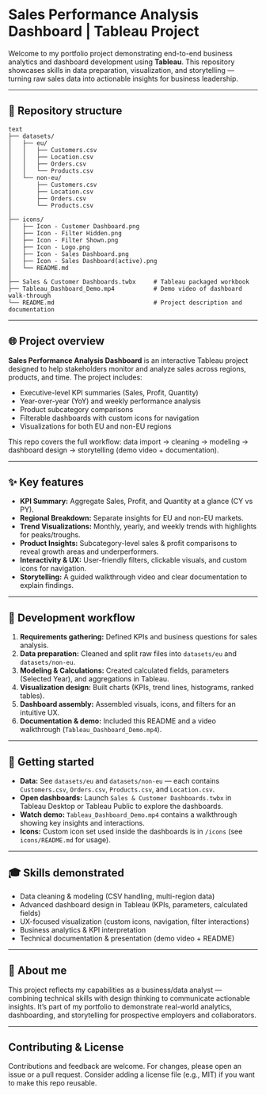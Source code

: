 # Sales Performance Analysis Dashboard | Tableau Project

Welcome to my portfolio project demonstrating end-to-end business analytics and dashboard development using **Tableau**. This repository showcases skills in data preparation, visualization, and storytelling — turning raw sales data into actionable insights for business leadership.

---

## 📂 Repository structure

```
text
├── datasets/
│   ├── eu/
│   │   ├── Customers.csv
│   │   ├── Location.csv
│   │   ├── Orders.csv
│   │   └── Products.csv
│   └── non-eu/
│       ├── Customers.csv
│       ├── Location.csv
│       ├── Orders.csv
│       └── Products.csv
│
├── icons/
│   ├── Icon - Customer Dashboard.png
│   ├── Icon - Filter Hidden.png
│   ├── Icon - Filter Shown.png
│   ├── Icon - Logo.png
│   ├── Icon - Sales Dashboard.png
│   ├── Icon - Sales Dashboard(active).png
│   └── README.md
│
├── Sales & Customer Dashboards.twbx     # Tableau packaged workbook
├── Tableau_Dashboard_Demo.mp4           # Demo video of dashboard walk-through
└── README.md                            # Project description and documentation
```

---

## 🌐 Project overview

**Sales Performance Analysis Dashboard** is an interactive Tableau project designed to help stakeholders monitor and analyze sales across regions, products, and time. The project includes:

* Executive-level KPI summaries (Sales, Profit, Quantity)
* Year-over-year (YoY) and weekly performance analysis
* Product subcategory comparisons
* Filterable dashboards with custom icons for navigation
* Visualizations for both EU and non-EU regions

This repo covers the full workflow: data import → cleaning → modeling → dashboard design → storytelling (demo video + documentation).

---

## ✨ Key features

* **KPI Summary:** Aggregate Sales, Profit, and Quantity at a glance (CY vs PY).
* **Regional Breakdown:** Separate insights for EU and non-EU markets.
* **Trend Visualizations:** Monthly, yearly, and weekly trends with highlights for peaks/troughs.
* **Product Insights:** Subcategory-level sales & profit comparisons to reveal growth areas and underperformers.
* **Interactivity & UX:** User-friendly filters, clickable visuals, and custom icons for navigation.
* **Storytelling:** A guided walkthrough video and clear documentation to explain findings.

---

## 🔧 Development workflow

1. **Requirements gathering:** Defined KPIs and business questions for sales analysis.
2. **Data preparation:** Cleaned and split raw files into `datasets/eu` and `datasets/non-eu`.
3. **Modeling & Calculations:** Created calculated fields, parameters (Selected Year), and aggregations in Tableau.
4. **Visualization design:** Built charts (KPIs, trend lines, histograms, ranked tables).
5. **Dashboard assembly:** Assembled visuals, icons, and filters for an intuitive UX.
6. **Documentation & demo:** Included this README and a video walkthrough (`Tableau_Dashboard_Demo.mp4`).

---

## 🚀 Getting started

* **Data:** See `datasets/eu` and `datasets/non-eu` — each contains `Customers.csv`, `Orders.csv`, `Products.csv`, and `Location.csv`.
* **Open dashboards:** Launch `Sales & Customer Dashboards.twbx` in Tableau Desktop or Tableau Public to explore the dashboards.
* **Watch demo:** `Tableau_Dashboard_Demo.mp4` contains a walkthrough showing key insights and interactions.
* **Icons:** Custom icon set used inside the dashboards is in `/icons` (see `icons/README.md` for usage).

---

## 🎓 Skills demonstrated

* Data cleaning & modeling (CSV handling, multi-region data)
* Advanced dashboard design in Tableau (KPIs, parameters, calculated fields)
* UX-focused visualization (custom icons, navigation, filter interactions)
* Business analytics & KPI interpretation
* Technical documentation & presentation (demo video + README)

---

## 👤 About me

This project reflects my capabilities as a business/data analyst — combining technical skills with design thinking to communicate actionable insights. It’s part of my portfolio to demonstrate real-world analytics, dashboarding, and storytelling for prospective employers and collaborators.

---

## Contributing & License

Contributions and feedback are welcome. For changes, please open an issue or a pull request. Consider adding a license file (e.g., MIT) if you want to make this repo reusable.
